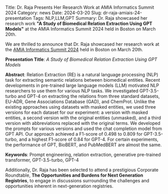 Title: Dr. Raja Presents Her Research Work at AMIA Informatics Summit 2024
Category: news
Date: 2024-03-20
Slug: dr-raja-amiais-24-presentation
Tags: NLP,LLM,GPT
Summary: Dr. Raja showcased her research work **"A Study of Biomedical Relation Extraction Using GPT Models"** at the AMIA Informatics Summit 2024 held in Boston on March 20th.

We are thrilled to announce that Dr. Raja showcased her research work at the [AMIA Informatics Summit 2024](https://amia.org/education-events/amia-2024-informatics-summit) held in Boston on March 20th.

**Presentation Title**: *A Study of Biomedical Relation Extraction Using GPT Models*

**Abstract**: Relation Extraction (RE) is a natural language processing (NLP) task for extracting semantic relations between biomedical entities. Recent developments in pre-trained large language models (LLM) motivated NLP researchers to use them for various NLP tasks. We investigated GPT-3.5-turbo and GPT-4 on extracting the relations from three standard datasets, EU-ADR, Gene Associations Database (GAD), and ChemProt. Unlike the existing approaches using datasets with masked entities, we used three versions for each dataset for our experiment: a version with masked entities, a second version with the original entities (unmasked), and a third version with abbreviations replaced with the original terms. We developed the prompts for various versions and used the chat completion model from GPT API. Our approach achieved a F1-score of 0.498 to 0.809 for GPT-3.5-turbo, and a highest F1-score of 0.84 for GPT-4. For certain experiments, the performance of GPT, BioBERT, and PubMedBERT are almost the same.  

**Keywords**: Prompt engineering, relation extraction, generative pre-trained transformer, GPT-3.5-turbo, GPT-4


Additionally, Dr. Raja has been selected to attend a prestigious Corporate Roundtable, **The Opportunities and Burdens for Next Generation Registries**, to engage in discussions surrounding the challenges and opportunities inherent in next-generation registries. 

